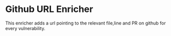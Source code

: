 # Github URL Enricher

This enricher adds a url pointing to the relevant file,line and PR on github for every vulnerability.
